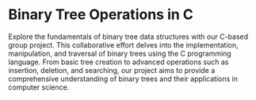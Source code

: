 # Binary Tree Operations in C

Explore the fundamentals of binary tree data structures with our C-based group project. This collaborative effort delves into the implementation, manipulation, and traversal of binary trees using the C programming language. From basic tree creation to advanced operations such as insertion, deletion, and searching, our project aims to provide a comprehensive understanding of binary trees and their applications in computer science.
